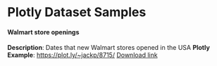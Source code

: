 # Plotly Dataset Samples

#### Walmart store openings
**Description**: Dates that new Walmart stores opened in the USA
**Plotly Example**: https://plot.ly/~jackp/8715/
<a href="https://raw.githubusercontent.com/plotly/datasets/master/1962_2006_walmart_store_openings.csv">Download link</a>
